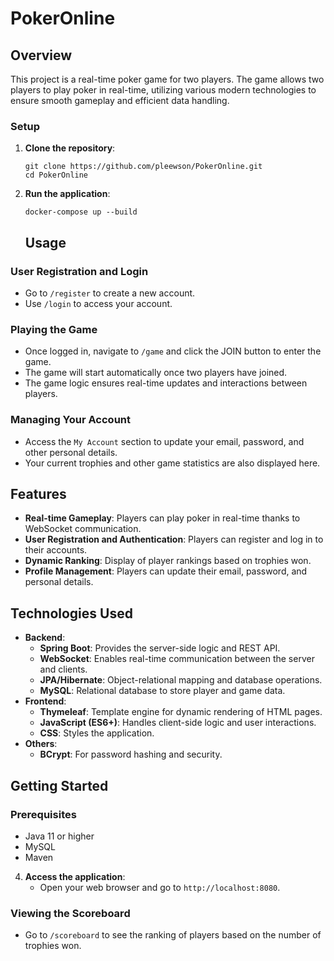# PokerOnline

## Overview
This project is a real-time poker game for two players. The game allows two players to play poker in real-time, utilizing various modern technologies to ensure smooth gameplay and efficient data handling.

### Setup
1. **Clone the repository**:
    ```
    git clone https://github.com/pleewson/PokerOnline.git
    cd PokerOnline
    ```
2. **Run the application**:
    ```
    docker-compose up --build
    ```

    ## Usage

### User Registration and Login
- Go to `/register` to create a new account.
- Use `/login` to access your account.

### Playing the Game
- Once logged in, navigate to `/game` and click the JOIN button to enter the game.
- The game will start automatically once two players have joined.
- The game logic ensures real-time updates and interactions between players.

### Managing Your Account
- Access the `My Account` section to update your email, password, and other personal details.
- Your current trophies and other game statistics are also displayed here.

## Features
- **Real-time Gameplay**: Players can play poker in real-time thanks to WebSocket communication.
- **User Registration and Authentication**: Players can register and log in to their accounts.
- **Dynamic Ranking**: Display of player rankings based on trophies won.
- **Profile Management**: Players can update their email, password, and personal details.

## Technologies Used
- **Backend**:
  - **Spring Boot**: Provides the server-side logic and REST API.
  - **WebSocket**: Enables real-time communication between the server and clients.
  - **JPA/Hibernate**: Object-relational mapping and database operations.
  - **MySQL**: Relational database to store player and game data.
- **Frontend**:
  - **Thymeleaf**: Template engine for dynamic rendering of HTML pages.
  - **JavaScript (ES6+)**: Handles client-side logic and user interactions.
  - **CSS**: Styles the application.
- **Others**:
  - **BCrypt**: For password hashing and security.

## Getting Started

### Prerequisites
- Java 11 or higher
- MySQL
- Maven

4. **Access the application**:
    - Open your web browser and go to `http://localhost:8080`.


### Viewing the Scoreboard
- Go to `/scoreboard` to see the ranking of players based on the number of trophies won.
